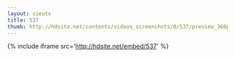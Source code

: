 ```yaml
---
layout: sieutv
title: 537
thumb: http://hdsite.net/contents/videos_screenshots/0/537/preview_360p.mp4.jpg
---
```

{% include iframe src='http://hdsite.net/embed/537' %}
 
